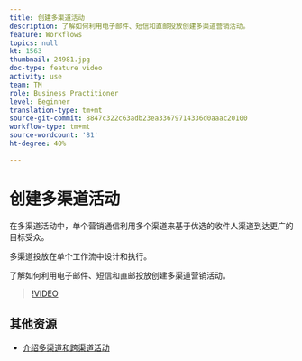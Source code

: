 ```yaml
---
title: 创建多渠道活动
description: 了解如何利用电子邮件、短信和直邮投放创建多渠道营销活动。
feature: Workflows
topics: null
kt: 1563
thumbnail: 24981.jpg
doc-type: feature video
activity: use
team: TM
role: Business Practitioner
level: Beginner
translation-type: tm+mt
source-git-commit: 8847c322c63adb23ea33679714336d0aaac20100
workflow-type: tm+mt
source-wordcount: '81'
ht-degree: 40%

---
```



# 创建多渠道活动

在多渠道活动中，单个营销通信利用多个渠道来基于优选的收件人渠道到达更广的目标受众。

多渠道投放在单个工作流中设计和执行。

了解如何利用电子邮件、短信和直邮投放创建多渠道营销活动。

>[!VIDEO](https://video.tv.adobe.com/v/24981?quality=12)

## 其他资源

* [介绍多渠道和跨渠道活动](/help/orchestrating-campaigns/introduction-to-cross-and-multi-channel-campaigns.md)

